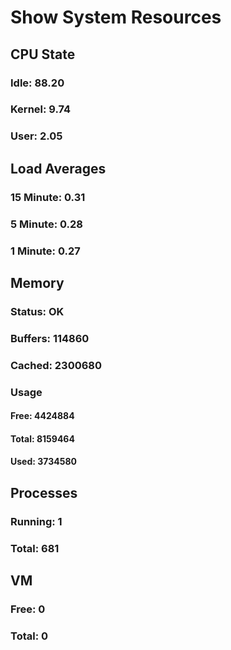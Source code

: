 
# Show System Resources
## CPU State
### Idle: 88.20
### Kernel: 9.74
### User: 2.05
## Load Averages
### 15 Minute: 0.31
### 5 Minute: 0.28
### 1 Minute: 0.27
## Memory
### Status: OK
### Buffers: 114860
### Cached: 2300680
### Usage
#### Free: 4424884
#### Total: 8159464
#### Used: 3734580
## Processes
### Running: 1
### Total: 681
## VM
### Free: 0
### Total: 0